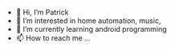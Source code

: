 - 👋 Hi, I’m Patrick
- 👀 I’m interested in home automation, music, 
- 🌱 I’m currently learning android programming
- 📫 How to reach me ...


